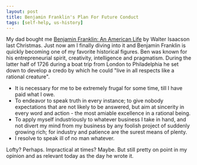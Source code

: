 ```yaml
---
layout: post
title: Benjamin Franklin's Plan For Future Conduct
tags: [self-help, us-history]
---
```


My dad bought me [Benjamin Franklin: An American Life][0] by Walter Isaacson last Christmas. Just now am I finally diving into it and Benjamin Franklin is quickly becoming one of my favorite historical figures. Ben was known for his entrepreneurial spirit, creativity, intelligence and pragmatism. During the latter half of 1726 during a boat trip from London to Philadelphia he set down to develop a credo by which he could "live in all respects like a rational creature".

- It is necessary for me to be extremely frugal for some time, till I have paid what I owe.
- To endeavor to speak truth in every instance; to give nobody expectations that are not likely to be answered, but aim at sincerity in every word and action - the most amiable excellence in a rational being.
- To apply myself industriously to whatever business I take in hand, and not divert my mind from my business by any foolish project of suddenly growing rich; for industry and patience are the surest means of plenty.
- I resolve to speak ill of no man whatever.

Lofty? Perhaps. Impractical at times? Maybe. But still pretty on point in my opinion and as relevant today as the day he wrote it.

  [0]: http://www.amazon.com/Benjamin-Franklin-American-Walter-Isaacson/dp/074325807X